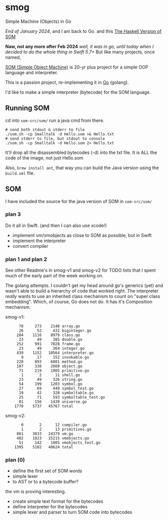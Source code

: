 # smog

Simple Machine (Objects) in Go

_End of January 2024_, and I am back to Go.
and this [The Haskell Version of SOM](https://dspace.cvut.cz/bitstream/handle/10467/109352/F8-BP-2023-Riha-Filip-thesis.pdf)

__Naw, not any more after Feb 2024__ _well, it *was* in go, until today when I decided to do the whole thing in Swift 5.7+_ But like many projects, once named,

[SOM (Simple Object Machine)](http://som-st.github.io) is 20-yr plus project for a simple OOP language and interpreter.

This is a passion project, re-implementing it in [Go](https://go.dev) (golang).

I'd like to make a simple interpreter (bytecode) for the SOM language.

## Running SOM

cd into `som-src/som/`
run a java cmd from there.

```
# send both stdout & stderr to file
./som.sh -cp Smalltalk -d Hello.som >& Hello.txt
# send stderr to file, but stdout to console
./som.sh -cp Smalltalk -d Hello.som 2> Hello.txt
```

It'll drop all the disassembled bytecodes (-d) into the txt file.
It is ALL the code of the image, not just Hello.som

Also, `brew install ant`, that way you can build the Java version using the `build.xml` file.

## SOM

I have included the source for the java version of SOM in `som-src/som/`

### plan 3

Do it all in Swift. (and then I can also use xcode!)

- implement vm/vmobjects as close to SOM as possible, but in Swift
- implement the interpreter
- convert compiler

### plan 1 and plan 2

See other Readme's in smog-v1 and smog-v2 for TODO lists that I spent much of the early part of the week working on.

The golang attempts. I couldn't get my head around go's generics (yet) and wasn't able to build a hierarchy of code that worked right.
The interpreter *really* wants to use an inherited class mechanism to count on "super class embedding".
Which, of course, Go does not do. It has it's Composition mechanism.

smog-v1:
```
      78     273    2148 array.go
      26      52     432 biginteger.go
     284    1116    8979 class.go
      23      49     385 double.go
     252     991    7028 frame.go
      23      49     364 integer.go
     439    1152   10564 interpreter.go
       9      17     152 invokable.go
     228     893    6801 method.go
     107     338    2660 object.go
      71     219    1905 primitive.go
       1       2      11 shell.go
      23      49     326 string.go
      54     199    1203 symbol.go
      27      69     449 symbol_test.go
      19      42     328 symboltable.go
      25      71     593 symboltable_test.go
      81     156    1439 universe.go
    1770    5737   45767 total
```

smog-v2:

```
       0       2      12 compiler.go
       1       2      13 primitives.go
     861    3033   24379 vm.go
     482    1923   15215 vmobjects.go
      51     142    1005 vmobjects_test.go
    1395    5102   40624 total
```

### plan (0)

- define the first set of SOM words
- simple lexer
- to AST or to a bytecode buffer?

the vm is proving interesting.

- create simple text format for the bytecodes
- define interpreter for the bytecodes
- simple lexer and parser to turn SOM code into bytecodes
